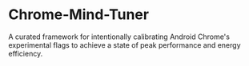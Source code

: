 # Chrome-Mind-Tuner
A curated framework for intentionally calibrating Android Chrome's experimental flags to achieve a state of peak performance and energy efficiency.
